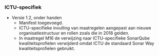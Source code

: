 ### ICTU-specifiek

- Versie 1.2, onder handen
  - Manifest toegevoegd.
  - ICTU-specifieke invulling van maatregelen aangepast aan nieuwe organisatiestructuur en rollen zoals die in 2018 gelden.
  - In maatregel M16 de verwijzing naar ICTU-specifieke SonarQube kwaliteitsprofielen verwijderd omdat ICTU de standaard Sonar Way kwaliteitsprofielen gebruikt.
